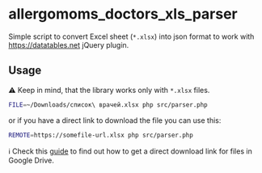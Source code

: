 # allergomoms_doctors_xls_parser

Simple script to convert Excel sheet (`*.xlsx`) into json format to work with https://datatables.net jQuery plugin.

## Usage

⚠️ Keep in mind, that the library works only with `*.xlsx` files.

```bash
FILE=~/Downloads/список\ врачей.xlsx php src/parser.php
```

or if you have a direct link to download the file you can use this:

```bash
REMOTE=https://somefile-url.xlsx php src/parser.php
```

ℹ️ Check this [guide](https://www.labnol.org/internet/direct-links-for-google-drive/28356/) to find out how to get a direct download link for files in Google Drive.
